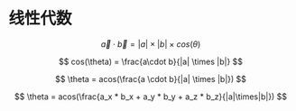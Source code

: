 # 线性代数

$$
\vec{a} \cdot \vec{b} = |a| \times |b| \times cos(\theta)
$$

$$
cos(\theta) = \frac{a\cdot b}{|a| \times |b|}
$$

$$
\theta = acos(\frac{a \cdot b}{|a| \times |b|})
$$

$$
\theta = acos(\frac{a_x * b_x + a_y * b_y + a_z * b_z}{|a|\times|b|})
$$

